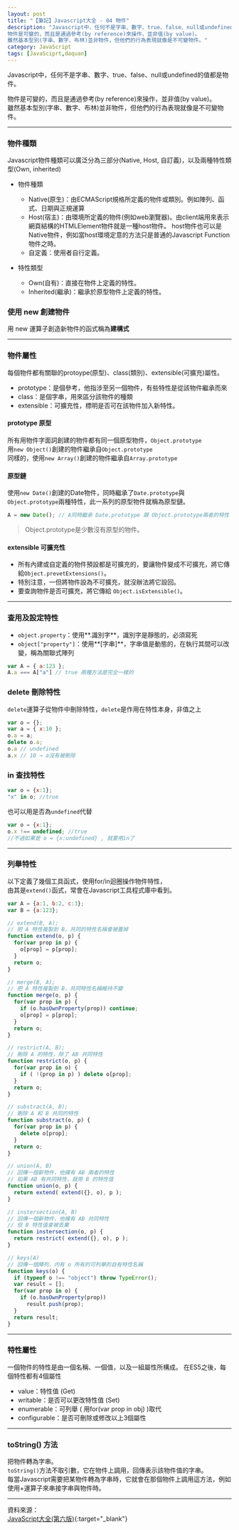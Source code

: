```yaml
---
layout: post
title: "【筆記】Javascript大全 - 04 物件"
description: "Javascript中，任何不是字串、數字、true、false、null或undefined的值都是物件。
物件是可變的，而且是通過參考(by reference)來操作，並非值(by value)。
雖然基本型別(字串、數字、布林)並非物件，但他們的行為表現就像是不可變物件。"
category: JavaScript
tags: [JavaSciprt,daquan]
---
```


Javascript中，任何不是字串、數字、true、false、null或undefined的值都是物件。

物件是可變的，而且是通過參考(by reference)來操作，並非值(by value)。  
雖然基本型別(字串、數字、布林)並非物件，但他們的行為表現就像是不可變物件。

---

### 物件種類

Javascript物件種類可以廣泛分為三部分(Native, Host, 自訂義)，以及兩種特性類型(Own, inherited)

- 物件種類

  - Native(原生)：由ECMAScript規格所定義的物件或類別。例如陣列、函式、日期與正規運算
  - Host(宿主)：由環境所定義的物件(例如web瀏覽器)。由client端用來表示網頁結構的HTMLElement物件就是一種host物件。
host物件也可以是Native物件，例如當host環境定意的方法只是普通的Javascript Function物件之時。
  - 自定義：使用者自行定義。

- 特性類型

  - Own(自有)：直接在物件上定義的特性。
  - Inherited(繼承)：繼承於原型物件上定義的特性。

### 使用 new 創建物件

用 new 運算子創造新物件的函式稱為**建構式**

---

### 物件屬性

每個物件都有關聯的protoype(原型)、class(類別)、extensible(可擴充)屬性。

- prototype：是個參考，他指涉至另一個物件，有些特性是從該物件繼承而來
- class：是個字串，用來區分該物件的種類
- extensible：可擴充性，標明是否可在該物件加入新特性。

#### prototype 原型

所有用物件字面詞創建的物件都有同一個原型物件，``Object.prototype``  
用``new Object()``創建的物件繼承自``Object.prototype``  
同樣的，使用``new Array()``創建的物件繼承自``Array.prototype``

#### 原型鏈

使用``new Date()``創建的Date物件，同時繼承了``Date.prototype``與``Object.prototype``兩種特性，此一系列的原型物件就稱為原型鏈。

```javascript
A = new Date(); // A同時繼承 Date.prototype 跟 Object.prototype兩者的特性
```

> Object.prototype是少數沒有原型的物件。

#### extensible 可擴充性

- 所有內建或自定義的物件預設都是可擴充的，要讓物件變成不可擴充，將它傳給``Object.prevetExtensions()``。
- 特別注意，一但將物件設為不可擴充，就沒辦法將它設回。
- 要查詢物件是否可擴充，將它傳給 ``Object.isExtensible()``。

---

### 查用及設定特性

- ``object.property``：使用**.識別字**，識別字是靜態的，必須寫死
- ``object["property"]``：使用**[字串]**，字串值是動態的，在執行其間可以改變，稱為關聯式陣列

```javascript
var A = { a:123 };
A.a === A["a"] // true 兩種方法是完全一樣的
```


### delete 刪除特性

``delete``運算子從物件中刪除特性，``delete``是作用在特性本身，非值之上

```javascript
var o = {};
var a = { x:10 };
o.a = a;
delete o.a;
o.a // undefined
a.x // 10 → a沒有被刪除
```


### in 查找特性

```javascript
var o = {x:1};
"x" in o; //true
```

也可以用是否為``undefined``代替

```javascript
var o = {x:1};
o.x !== undefined; //true
//不過如果是 o = {x:undefined} , 就要用in了
```

---

### 列舉特性

以下定義了幾個工具函式，使用for/in迴圈操作物件特性，  
由其是``extend()``函式，常會在Javascript工具程式庫中看到。

```javascript
var A = {a:1, b:2, c:3};
var B = {a:123};

// extend(B, A);
// 把 A 特性複製到 B，共同的特性名稱會被蓋掉
function extend(o, p) {
  for(var prop in p) {
    o[prop] = p[prop];
  }
  return o;
}

// merge(B, A);
// 把 A 特性複製到 B，共同特性名稱維持不變
function merge(o, p) {
  for(var prop in p) {
    if (o.hasOwnProperty(prop)) continue;
    o[prop] = p[prop];
  }
  return o;
}

// restrict(A, B);
// 刪除 A 的特性，除了 AB 共同特性
function restrict(o, p) {
  for(var prop in o) {
    if ( !(prop in p) ) delete o[prop];
  }
  return o;
}

// substract(A, B);
// 刪除 A 和 B 共同的特性
function substract(o, p) {
  for(var prop in p) {
    delete o[prop];
  }
  return o;
}

// union(A, B)
// 回傳一個新物件，他擁有 AB 兩者的特性
// 如果 AB 有共同特性，就用 B 的特性值
function union(o, p) {
  return extend( extend({}, o), p );
}

// instersection(A, B)
// 回傳一個新物件，他擁有 AB 共同特性
// 但 B 特性值會被丟棄
function instersection(o, p) {
  return restrict( extend({}, o), p );
}

// keys(A)
// 回傳一個陣列，内有 o 所有的可列舉的自有特性名稱
function keys(o) {
  if (typeof o !== "object") throw TypeError();
  var result = [];
  for(var prop in o) {
    if (o.hasOwnProperty(prop))
      result.push(prop);
  }
  return result;
}
```

---

### 特性屬性

一個物件的特性是由一個名稱、一個值，以及一組屬性所構成。
在ES5之後，每個特性都有4個屬性

- value：特性值 (Get)
- writable：是否可以更改特性值 (Set)
- enumerable：可列舉 ( 用for(var prop in obj) )取代
- configurable：是否可刪除或修改以上3個屬性

---

### toString() 方法

把物件轉為字串。  
``toString()``方法不取引數，它在物件上調用，回傳表示該物件值的字串。  
每當Javascript需要把某物件轉為字串時，它就會在那個物件上調用這方法，例如使用+運算子來串接字串與物件時。


------------------------------

資料來源：  
[JavaScript大全(第六版)](http://www.books.com.tw/products/0010542183){:target="_blank"}  
